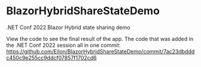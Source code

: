 # BlazorHybridShareStateDemo
 .NET Conf 2022 Blazor Hybrid state sharing demo

View the code to see the final result of the app. The code that was added in the .NET Conf 2022 session all in one commit: https://github.com/Eilon/BlazorHybridShareStateDemo/commit/7ac23dbdddc450c9e255cc9ddcf07857f1702cd6
